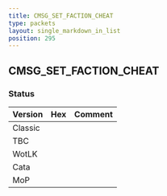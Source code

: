 ```yaml
---
title: CMSG_SET_FACTION_CHEAT
type: packets
layout: single_markdown_in_list
position: 295
---
```


## CMSG_SET_FACTION_CHEAT

### Status

Version    | Hex        | Comment
---------- | ---------- | ---------- 
Classic    |            |
TBC        |            |
WotLK      |            |
Cata       |            |
MoP        |            |